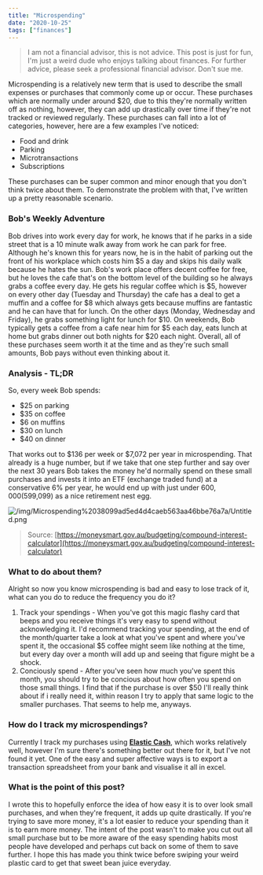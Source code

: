 ```yaml
---
title: "Microspending"
date: "2020-10-25"
tags: ["finances"]
---
```


> I am not a financial advisor, this is not advice. This post is just for fun, I'm just a weird dude who enjoys talking about finances. For further advice, please seek a professional financial advisor. Don't sue me.

Microspending is a relatively new term that is used to describe the small expenses or purchases that commonly come up or occur. These purchases which are normally under around $20, due to this they're normally written off as nothing, however, they can add up drastically over time if they're not tracked or reviewed regularly. These purchases can fall into a lot of categories, however, here are a few examples I've noticed: 

- Food and drink
- Parking
- Microtransactions
- Subscriptions

These purchases can be super common and minor enough that you don't think twice about them. To demonstrate the problem with that, I've written up a pretty reasonable scenario.

### Bob's Weekly Adventure

Bob drives into work every day for work, he knows that if he parks in a side street that is a 10 minute walk away from work he can park for free. Although he's known this for years now, he is in the habit of parking out the front of his workplace which costs him $5 a day and skips his daily walk because he hates the sun. Bob's work place offers decent coffee for free, but he loves the cafe that's on the bottom level of the building so he always grabs a coffee every day. He gets his regular coffee which is $5, however on every other day (Tuesday and Thursday) the cafe has a deal to get a muffin and a coffee for $8 which always gets because muffins are fantastic and he can have that for lunch. On the other days (Monday, Wednesday and Friday), he grabs something light for lunch for $10. On weekends, Bob typically gets a coffee from a cafe near him for $5 each day, eats lunch at home but grabs dinner out both nights for $20 each night.
Overall, all of these purchases seem worth it at the time and as they're such small amounts, Bob pays without even thinking about it.

### Analysis - TL;DR

So, every week Bob spends:

- $25 on parking
- $35 on coffee
- $6 on muffins
- $30 on lunch
- $40 on dinner

That works out to $136 per week or $7,072 per year in microspending. That already is a huge number, but if we take that one step further and say over the next 30 years Bob takes the money he'd normally spend on these small purchases and invests it into an ETF (exchange traded fund) at a conservative 6% per year, he would end up with just under $600,000 ($599,099) as a nice retirement nest egg.

![/img/Microspending%2038099ad5ed4d4caeb563aa46bbe76a7a/Untitled.png](/img/Microspending%2038099ad5ed4d4caeb563aa46bbe76a7a/Untitled.png)

> Source: [https://moneysmart.gov.au/budgeting/compound-interest-calculator](https://moneysmart.gov.au/budgeting/compound-interest-calculator)

### What to do about them?

Alright so now you know microspending is bad and easy to lose track of it, what can you do to reduce the frequency you do it?

1. Track your spendings - When you've got this magic flashy card that beeps and you receive things it's very easy to spend without acknowledging it. I'd recommend tracking your spending, at the end of the month/quarter take a look at what you've spent and where you've spent it, the occasional $5 coffee might seem like nothing at the time, but every day over a month will add up and seeing that figure might be a shock.
2. Conciously spend - After you've seen how much you've spent this month, you should try to be concious about how often you spend on those small things. I find that if the purchase is over $50 I'll really think about if i really need it, within reason I try to apply that same logic to the smaller purchases. That seems to help me, anyways.

### How do I track my microspendings?

Currently I track my purchases using **[Elastic Cash](https://www.0ldmate.com/posts/finance/elastic-cash-tracking-finances-in-the-elastic-st-963d8f2810554c15a7f88b1121ab27f4/)**, which works relatively well, however I'm sure there's something better out there for it, but I've not found it yet. One of the easy and super affective ways is to export a transaction spreadsheet from your bank and visualise it all in excel.

### What is the point of this post?

I wrote this to hopefully enforce the idea of how easy it is to over look small purchases, and when they're frequent, it adds up quite drastically. If you're trying to save more money, it's a lot easier to reduce your spending than it is to earn more money. The intent of the post wasn't to make you cut out all small purchase but to be more aware of the easy spending habits most people have developed and perhaps cut back on some of them to save further. I hope this has made you think twice before swiping your weird plastic card to get that sweet bean juice everyday.

